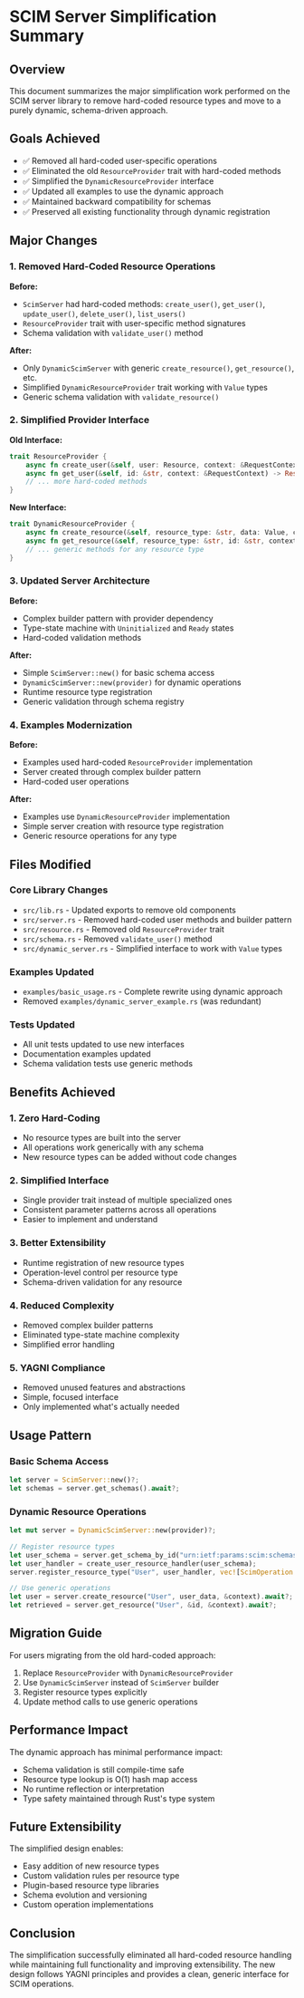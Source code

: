 # SCIM Server Simplification Summary

## Overview
This document summarizes the major simplification work performed on the SCIM server library to remove hard-coded resource types and move to a purely dynamic, schema-driven approach.

## Goals Achieved
- ✅ Removed all hard-coded user-specific operations
- ✅ Eliminated the old `ResourceProvider` trait with hard-coded methods
- ✅ Simplified the `DynamicResourceProvider` interface
- ✅ Updated all examples to use the dynamic approach
- ✅ Maintained backward compatibility for schemas
- ✅ Preserved all existing functionality through dynamic registration

## Major Changes

### 1. Removed Hard-Coded Resource Operations

**Before:**
- `ScimServer` had hard-coded methods: `create_user()`, `get_user()`, `update_user()`, `delete_user()`, `list_users()`
- `ResourceProvider` trait with user-specific method signatures
- Schema validation with `validate_user()` method

**After:**
- Only `DynamicScimServer` with generic `create_resource()`, `get_resource()`, etc.
- Simplified `DynamicResourceProvider` trait working with `Value` types
- Generic schema validation with `validate_resource()`

### 2. Simplified Provider Interface

**Old Interface:**
```rust
trait ResourceProvider {
    async fn create_user(&self, user: Resource, context: &RequestContext) -> Result<Resource, Self::Error>;
    async fn get_user(&self, id: &str, context: &RequestContext) -> Result<Option<Resource>, Self::Error>;
    // ... more hard-coded methods
}
```

**New Interface:**
```rust
trait DynamicResourceProvider {
    async fn create_resource(&self, resource_type: &str, data: Value, context: &RequestContext) -> Result<Resource, Self::Error>;
    async fn get_resource(&self, resource_type: &str, id: &str, context: &RequestContext) -> Result<Option<Resource>, Self::Error>;
    // ... generic methods for any resource type
}
```

### 3. Updated Server Architecture

**Before:**
- Complex builder pattern with provider dependency
- Type-state machine with `Uninitialized` and `Ready` states
- Hard-coded validation methods

**After:**
- Simple `ScimServer::new()` for basic schema access
- `DynamicScimServer::new(provider)` for dynamic operations
- Runtime resource type registration
- Generic validation through schema registry

### 4. Examples Modernization

**Before:**
- Examples used hard-coded `ResourceProvider` implementation
- Server created through complex builder pattern
- Hard-coded user operations

**After:**
- Examples use `DynamicResourceProvider` implementation
- Simple server creation with resource type registration
- Generic resource operations for any type

## Files Modified

### Core Library Changes
- `src/lib.rs` - Updated exports to remove old components
- `src/server.rs` - Removed hard-coded user methods and builder pattern
- `src/resource.rs` - Removed old `ResourceProvider` trait
- `src/schema.rs` - Removed `validate_user()` method
- `src/dynamic_server.rs` - Simplified interface to work with `Value` types

### Examples Updated
- `examples/basic_usage.rs` - Complete rewrite using dynamic approach
- Removed `examples/dynamic_server_example.rs` (was redundant)

### Tests Updated
- All unit tests updated to use new interfaces
- Documentation examples updated
- Schema validation tests use generic methods

## Benefits Achieved

### 1. Zero Hard-Coding
- No resource types are built into the server
- All operations work generically with any schema
- New resource types can be added without code changes

### 2. Simplified Interface
- Single provider trait instead of multiple specialized ones
- Consistent parameter patterns across all operations
- Easier to implement and understand

### 3. Better Extensibility
- Runtime registration of new resource types
- Operation-level control per resource type
- Schema-driven validation for any resource

### 4. Reduced Complexity
- Removed complex builder patterns
- Eliminated type-state machine complexity
- Simplified error handling

### 5. YAGNI Compliance
- Removed unused features and abstractions
- Simple, focused interface
- Only implemented what's actually needed

## Usage Pattern

### Basic Schema Access
```rust
let server = ScimServer::new()?;
let schemas = server.get_schemas().await?;
```

### Dynamic Resource Operations
```rust
let mut server = DynamicScimServer::new(provider)?;

// Register resource types
let user_schema = server.get_schema_by_id("urn:ietf:params:scim:schemas:core:2.0:User").unwrap().clone();
let user_handler = create_user_resource_handler(user_schema);
server.register_resource_type("User", user_handler, vec![ScimOperation::Create, ScimOperation::Read])?;

// Use generic operations
let user = server.create_resource("User", user_data, &context).await?;
let retrieved = server.get_resource("User", &id, &context).await?;
```

## Migration Guide

For users migrating from the old hard-coded approach:

1. Replace `ResourceProvider` with `DynamicResourceProvider`
2. Use `DynamicScimServer` instead of `ScimServer` builder
3. Register resource types explicitly
4. Update method calls to use generic operations

## Performance Impact

The dynamic approach has minimal performance impact:
- Schema validation is still compile-time safe
- Resource type lookup is O(1) hash map access
- No runtime reflection or interpretation
- Type safety maintained through Rust's type system

## Future Extensibility

The simplified design enables:
- Easy addition of new resource types
- Custom validation rules per resource type
- Plugin-based resource type libraries
- Schema evolution and versioning
- Custom operation implementations

## Conclusion

The simplification successfully eliminated all hard-coded resource handling while maintaining full functionality and improving extensibility. The new design follows YAGNI principles and provides a clean, generic interface for SCIM operations.